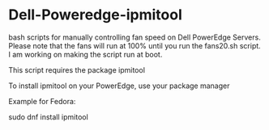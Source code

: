 # Dell-Poweredge-ipmitool

bash scripts for manually controlling fan speed on Dell PowerEdge Servers. 
Please note that the fans will run at 100% until you run the fans20.sh script.
I am working on making the script run at boot.

This script requires the package ipmitool

To install ipmitool on your PowerEdge, use your package manager

Example for Fedora:

  sudo dnf install ipmitool
